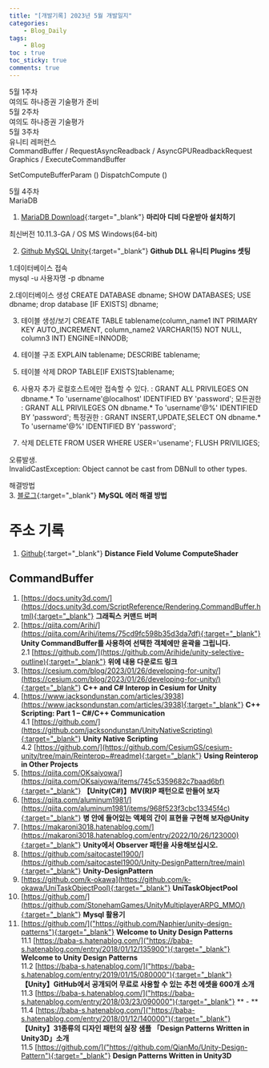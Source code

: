 ```yaml
---
title: "[개발기록] 2023년 5월 개발일지"
categories:
    - Blog_Daily
tags:
    - Blog
toc : true
toc_sticky: true
comments: true
---
```


<div class="notice--info" markdown="1">
5월 1주차<br>
여의도 하나증권 기술평가 준비
</div>

<div class="notice--info" markdown="1">
5월 2주차<br>
여의도 하나증권 기술평가
</div>

<div class="notice--info" markdown="1">
5월 3주차<br>
유니티 레퍼런스<br>
CommandBuffer / RequestAsyncReadback / AsyncGPUReadbackRequest
Graphics / ExecuteCommandBuffer

SetComputeBufferParam ()
DispatchCompute ()
</div>

<div class="notice--info" markdown="1">
5월 4주차<br>
MariaDB<br>

1. [MariaDB Download](https://mariadb.com/ko/downloads/){:target="_blank"} **마리아 디비 다운받아 설치하기**<br>

최신버전 10.11.3-GA / OS MS Windows(64-bit)<br>

2. [Github MySQL Unity](https://github.com/Uncle-Uee/mysql-unity){:target="_blank"} **Github DLL 유니티 Plugins 셋팅**<br>

1.데이터베이스 접속<br>
mysql -u 사용자명 -p dbname<br>

2.데이터베이스 생성
CREATE DATABASE dbname;
SHOW DATABASES;
USE dbname;
drop database [IF EXISTS] dbname;

3. 테이블 생성/보기
CREATE TABLE tablename(column_name1 INT PRIMARY KEY AUTO_INCREMENT, column_name2 VARCHAR(15) NOT NULL, column3 INT) ENGINE=INNODB;

4. 테이블 구조
EXPLAIN tablename;
DESCRIBE tablename;

5. 테이블 삭제
DROP TABLE[IF EXISTS]tablename;

6. 사용자 추가
로컬호스트에만 접속할 수 있다. : GRANT ALL PRIVILEGES ON dbname.* To 'username'@localhost' IDENTIFIED BY 'password';
모든권한 : GRANT ALL PRIVILEGES ON dbname.* To 'username'@%' IDENTIFIED BY 'password';
특정권한 : GRANT INSERT,UPDATE,SELECT ON dbname.* To 'username'@%' IDENTIFIED BY 'password'; <br>

7. 삭제
DELETE FROM USER WHERE USER='usename';
FLUSH PRIVILIGES;

오류발생.<br>
InvalidCastException: Object cannot be cast from DBNull to other types.<br>

해결방법 <br>
3. [블로그](https://ckbcorp.tistory.com/1284){:target="_blank"} **MySQL 에러 해결 방법**<br>

</div>

# 주소 기록
1. [Github](https://github.com/nicoell/AnSim-Swarm-Intelligence){:target="_blank"} **Distance Field Volume ComputeShader**<br>

## CommandBuffer
1. [https://docs.unity3d.com/](https://docs.unity3d.com/ScriptReference/Rendering.CommandBuffer.html){:target="_blank"} **그래픽스 커맨드 버퍼**<br>
2. [https://qiita.com/Arihi/](https://qiita.com/Arihi/items/75cd9fc598b35d3da7df){:target="_blank"} **Unity CommandBuffer를 사용하여 선택한 객체에만 윤곽을 그립니다.**<br>
  2.1 [https://github.com/](https://github.com/Arihide/unity-selective-outline){:target="_blank"} **위에 내용 다운로드 링크**<br>
3. [https://cesium.com/blog/2023/01/26/developing-for-unity/](https://cesium.com/blog/2023/01/26/developing-for-unity/){:target="_blank"} **C++ and C# Interop in Cesium for Unity**<br>
4. [https://www.jacksondunstan.com/articles/3938](https://www.jacksondunstan.com/articles/3938){:target="_blank"} **C++ Scripting: Part 1 – C#/C++ Communication**<br>
  4.1 [https://github.com/](https://github.com/jacksondunstan/UnityNativeScripting){:target="_blank"} **Unity Native Scripting**<br>
  4.2 [https://github.com/](https://github.com/CesiumGS/cesium-unity/tree/main/Reinterop~#readme){:target="_blank"} **Using Reinterop in Other Projects**<br>
5. [https://qiita.com/OKsaiyowa/](https://qiita.com/OKsaiyowa/items/745c5359682c7baad6bf){:target="_blank"} **【Unity(C#)】MV(R)P 패턴으로 만들어 보자**<br>
6. [https://qiita.com/aluminum1981/](https://qiita.com/aluminum1981/items/968f523f3cbc13345f4c){:target="_blank"} **병 안에 들어있는 액체의 간이 표현을 구현해 보자 ​​@Unity**<br>
7. [https://makaroni3018.hatenablog.com/](https://makaroni3018.hatenablog.com/entry/2022/10/26/123000){:target="_blank"} **Unity에서 Observer 패턴을 사용해보십시오.**<br>
8. [https://github.com/saitocastel1900/](https://github.com/saitocastel1900/Unity-DesignPattern/tree/main){:target="_blank"} **Unity-DesignPattern**<br>
9. [https://github.com/k-okawa](https://github.com/k-okawa/UniTaskObjectPool){:target="_blank"} **UniTaskObjectPool**<br>
10. [https://github.com/](https://github.com/StonehamGames/UnityMultiplayerARPG_MMO/){:target="_blank"} **Mysql 활용기**<br>
11. [https://github.com/]("https://github.com/Naphier/unity-design-patterns"){:target="_blank"} **Welcome to Unity Design Patterns**<br>
  11.1 [https://baba-s.hatenablog.com/]("https://baba-s.hatenablog.com/entry/2018/01/12/135900"){:target="_blank"} **Welcome to Unity Design Patterns**<br>
  11.2 [https://baba-s.hatenablog.com/]("https://baba-s.hatenablog.com/entry/2019/01/15/080000"){:target="_blank"} **【Unity】GitHub에서 공개되어 무료로 사용할 수 있는 추천 에셋을 600개 소개**<br>
  11.3 [https://baba-s.hatenablog.com/]("https://baba-s.hatenablog.com/entry/2018/03/23/090000"){:target="_blank"} ** - **<br>
  11.4 [https://baba-s.hatenablog.com/]("https://baba-s.hatenablog.com/entry/2018/01/12/140000"){:target="_blank"} **【Unity】31종류의 디자인 패턴의 실장 샘플 「Design Patterns Written in Unity3D」소개**<br>
  11.5 [https://github.com/]("https://github.com/QianMo/Unity-Design-Pattern"){:target="_blank"} **Design Patterns Written in Unity3D**<br>